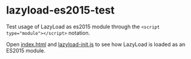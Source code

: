 # lazyload-es2015-test

Test usage of LazyLoad as es2015 module through the `<script type="module"></script>` notation.

Open [index.html](index.html) and [lazyload-init.js](lazyload-init.js) to see how LazyLoad is loaded as an ES2015 module.